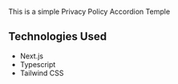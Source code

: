 This is a simple Privacy Policy Accordion Temple

## Technologies Used

- Next.js
- Typescript
- Tailwind CSS

